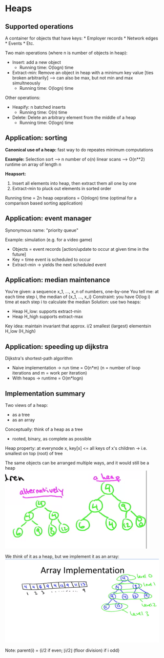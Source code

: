# Heaps

## Supported operations
A container for objects that have keys:
    * Employer records
    * Network edges
    * Events
    * Etc.

Two main operations (where n is number of objects in heap):
* Insert: add a new object
    * Running time: O(logn) time
* Extract-min: Remove an object in heap with a minimum key value [ties broken arbitrarily] --> can also be max, but not min and max simultneously
    * Running time: O(logn) time

Other operations:
* Heapify: n batched inserts
    * Running time: O(n) time
* Delete: Delete an arbitrary element from the middle of a heap
    * Running time: O(logn) time

## Application: sorting
__Canonical use of a heap:__ fast way to do repeates minimum computations

__Example:__ Selection sort --> n number of o(n) linear scans --> O(n**2) runtime on array of length n

__Heapsort:__
1. Insert all elements into heap, then extract them all one by one
2. Extract-min to pluck out elements in sorted order

Running time = 2n heap oeprations = O(nlogn) time (optimal for a comparison based sorting application)

## Application: event manager
Synonymous name: "priority queue"

Example: simulation (e.g. for a video game)
* Objects = event records [action/update to occur at given time in the future]
* Key = time event is scheduled to occur
* Extract-min -> yields the next scheduled event

## Application: median maintenance
You're given: a sequence x_1, ..., x_n of numbers, one-by-one
You tell me: at each time step i, the median of {x_1, ..., x_i}
Constraint: you have O(log i) time at each step i to calculate the median
Solution: use two heaps:
* Heap H_low: supports extract-min
* Heap H_high supports extract-max

Key idea: maintain invariant that approx. i/2 smallest (largest) elementsin H_low (H_high)

## Application: speeding up dijkstra
Dijkstra's shortest-path algorithm
* Naive implementation -> run time = O(n*m) (n = number of loop iterations and m = work per iteration)
* With heaps -> runtime = O(m*logn)

## Implementation summary
Two views of a heap:
* as a tree
* as an array

Conceptually: think of a heap as a tree
* rooted, binary, as complete as possible

Heap property: at everynode x, key[x] <= all keys of x's children -> i.e. smallest on top (root) of tree

The same objects can be arranged multiple ways, and it would still be a heap
![heap sketch](./heap_sketch.png)

We _think_ of it as a heap, but we implement it as an array:
![heap array implementation](./heap_array_implementation.png)

Note: parent(i) = {i/2 if even; ⌊i/2⌋ (floor division) if i odd}

